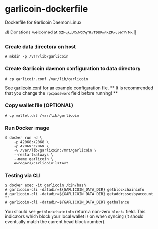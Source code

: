 # garlicoin-dockerfile
Dockerfile for Garlicoin Daemon Linux

:moneybag: Donations welcomed at `GZkqkLUXsWG7qT9aT9SPmKkZFxcbb7YrMx` :bow:
    
### Create data directory on host
    # mkdir -p /var/lib/garlicoin

### Create Garlicoin daemon configuration to data directory
    # cp garlicoin.conf /var/lib/garlicoin
    
See [garlicoin.conf](garlicoin.conf) for an example configuration file.
** It is recommended that you change the `rpcpassword` field before running! **

### Copy wallet file (OPTIONAL)
    # cp wallet.dat /var/lib/garlicoin

### Run Docker image
    $ docker run -d \
        -p 42068:42068 \
        -p 42069:42069 \
        -v /var/lib/garlicoin:/mnt/garlicoin \
        --restart=always \
        --name garlicoin \
        ewrogers/garlicoin:latest

### Testing via CLI
    $ docker exec -it garlicoin /bin/bash
    # garlicoin-cli -datadir=${GARLICOIN_DATA_DIR} getblockchaininfo
    # garlicoin-cli -datadir=${GARLICOIN_DATA_DIR} getaddressesbyaccount ""
    # garlicoin-cli -datadir=${GARLICOIN_DATA_DIR} getbalance
    
You should see `getblockchaininfo` return a non-zero `blocks` field. This indicators which block your local wallet is on when syncing (it should eventually match the current head block number).
